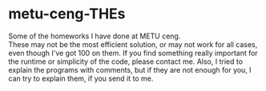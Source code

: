# metu-ceng-THEs
Some of the homeworks I have done at METU ceng. \
  These may not be the most efficient solution, or may not work for all cases, even though I've got 100 on them. If you find something really important for the runtime or simplicity of the code, please contact me. Also, I tried to explain the programs with comments, but if they are not enough for you, I can try to explain them, if you send it to me.
